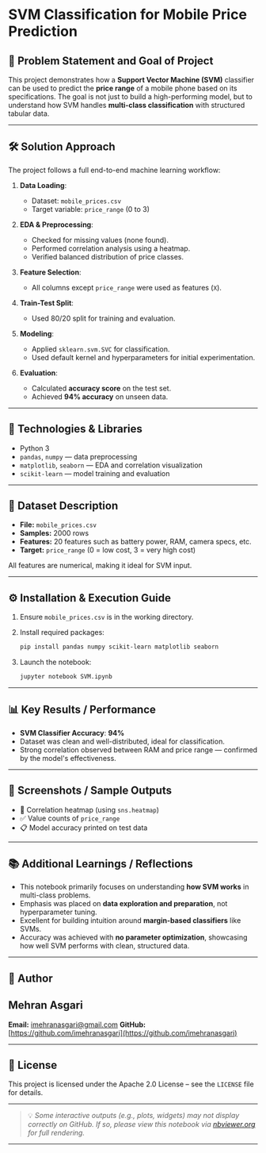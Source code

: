 # SVM Classification for Mobile Price Prediction

## 🎯 Problem Statement and Goal of Project

This project demonstrates how a **Support Vector Machine (SVM)** classifier can be used to predict the **price range** of a mobile phone based on its specifications. The goal is not just to build a high-performing model, but to understand how SVM handles **multi-class classification** with structured tabular data.

---

## 🛠 Solution Approach

The project follows a full end-to-end machine learning workflow:

1. **Data Loading**:

   * Dataset: `mobile_prices.csv`
   * Target variable: `price_range` (0 to 3)

2. **EDA & Preprocessing**:

   * Checked for missing values (none found).
   * Performed correlation analysis using a heatmap.
   * Verified balanced distribution of price classes.

3. **Feature Selection**:

   * All columns except `price_range` were used as features (`X`).

4. **Train-Test Split**:

   * Used 80/20 split for training and evaluation.

5. **Modeling**:

   * Applied `sklearn.svm.SVC` for classification.
   * Used default kernel and hyperparameters for initial experimentation.

6. **Evaluation**:

   * Calculated **accuracy score** on the test set.
   * Achieved **94% accuracy** on unseen data.

---

## 🧰 Technologies & Libraries

* Python 3
* `pandas`, `numpy` — data preprocessing
* `matplotlib`, `seaborn` — EDA and correlation visualization
* `scikit-learn` — model training and evaluation

---

## 📁 Dataset Description

* **File:** `mobile_prices.csv`
* **Samples:** 2000 rows
* **Features:** 20 features such as battery power, RAM, camera specs, etc.
* **Target:** `price_range` (0 = low cost, 3 = very high cost)

All features are numerical, making it ideal for SVM input.

---

## ⚙️ Installation & Execution Guide

1. Ensure `mobile_prices.csv` is in the working directory.
2. Install required packages:

   ```bash
   pip install pandas numpy scikit-learn matplotlib seaborn
   ```
3. Launch the notebook:

   ```bash
   jupyter notebook SVM.ipynb
   ```

---

## 📊 Key Results / Performance

* **SVM Classifier Accuracy**: **94%**
* Dataset was clean and well-distributed, ideal for classification.
* Strong correlation observed between RAM and price range — confirmed by the model's effectiveness.

---

## 📸 Screenshots / Sample Outputs

* 🧩 Correlation heatmap (using `sns.heatmap`)
* ✅ Value counts of `price_range`
* 📋 Model accuracy printed on test data

---

## 📚 Additional Learnings / Reflections

* This notebook primarily focuses on understanding **how SVM works** in multi-class problems.
* Emphasis was placed on **data exploration and preparation**, not hyperparameter tuning.
* Excellent for building intuition around **margin-based classifiers** like SVMs.
* Accuracy was achieved with **no parameter optimization**, showcasing how well SVM performs with clean, structured data.

---

## 👤 Author

## Mehran Asgari

**Email:** [imehranasgari@gmail.com](mailto:imehranasgari@gmail.com)
**GitHub:** [https://github.com/imehranasgari](https://github.com/imehranasgari)

---

## 📄 License

This project is licensed under the Apache 2.0 License – see the `LICENSE` file for details.

---

> 💡 *Some interactive outputs (e.g., plots, widgets) may not display correctly on GitHub. If so, please view this notebook via [nbviewer.org](https://nbviewer.org) for full rendering.*

---

